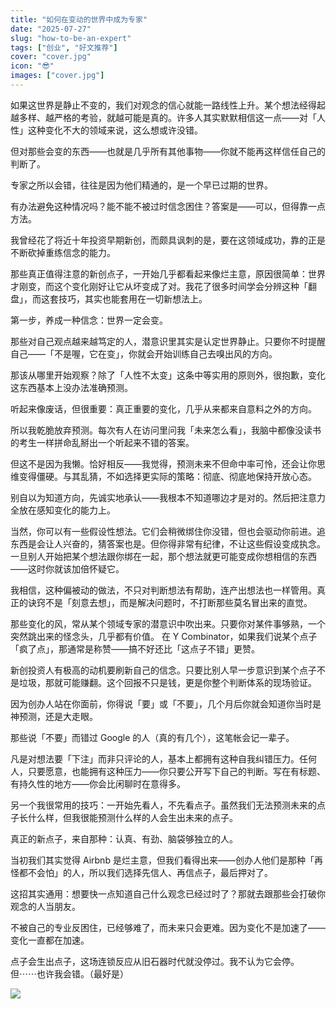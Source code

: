 ```yaml
---
title: "如何在变动的世界中成为专家"
date: "2025-07-27"
slug: "how-to-be-an-expert"
tags: ["创业", "好文推荐"]
cover: "cover.jpg"
icon: "😎"
images: ["cover.jpg"]
---
```

如果这世界是静止不变的，我们对观念的信心就能一路线性上升。某个想法经得起越多样、越严格的考验，就越可能是真的。许多人其实默默相信这一点——对「人性」这种变化不大的领域来说，这么想或许没错。



但对那些会变的东西——也就是几乎所有其他事物——你就不能再这样信任自己的判断了。



专家之所以会错，往往是因为他们精通的，是一个早已过期的世界。



有办法避免这种情况吗？能不能不被过时信念困住？答案是——可以，但得靠一点方法。



我曾经花了将近十年投资早期新创，而颇具讽刺的是，要在这领域成功，靠的正是不断砍掉重练信念的能力。



那些真正值得注意的新创点子，一开始几乎都看起来像烂主意，原因很简单：世界才刚变，而这个变化刚好让它从坏变成了对。我花了很多时间学会分辨这种「翻盘」，而这套技巧，其实也能套用在一切新想法上。



第一步，养成一种信念：世界一定会变。



那些对自己观点越来越笃定的人，潜意识里其实是认定世界静止。只要你不时提醒自己——「不是喔，它在变」，你就会开始训练自己去嗅出风的方向。



那该从哪里开始观察？除了「人性不太变」这条中等实用的原则外，很抱歉，变化这东西基本上没办法准确预测。



听起来像废话，但很重要：真正重要的变化，几乎从来都来自意料之外的方向。



所以我乾脆放弃预测。每次有人在访问里问我「未来怎么看」，我脑中都像没读书的考生一样拼命乱掰出一个听起来不错的答案。



但这不是因为我懒。恰好相反——我觉得，预测未来不但命中率可怜，还会让你思维变得僵硬。与其乱猜，不如选择更实际的策略：彻底、彻底地保持开放心态。



别自以为知道方向，先诚实地承认——我根本不知道哪边才是对的。然后把注意力全放在感知变化的能力上。



当然，你可以有一些假设性想法。它们会稍微绑住你没错，但也会驱动你前进。追东西是会让人兴奋的，猜答案也是。但你得非常有纪律，不让这些假设变成执念。
一旦别人开始把某个想法跟你绑在一起，那个想法就更可能变成你想相信的东西——这时你就该加倍怀疑它。



我相信，这种偏被动的做法，不只对判断想法有帮助，连产出想法也一样管用。真正的诀窍不是「刻意去想」，而是解决问题时，不打断那些莫名冒出来的直觉。



那些变化的风，常从某个领域专家的潜意识中吹出来。只要你对某件事够熟，一个突然跳出来的怪念头，几乎都有价值。
在 Y Combinator，如果我们说某个点子「疯了点」，那通常是称赞——搞不好还比「这点子不错」更赞。



新创投资人有极高的动机要刷新自己的信念。只要比别人早一步意识到某个点子不是垃圾，那就可能赚翻。这个回报不只是钱，更是你整个判断体系的现场验证。



因为创办人站在你面前，你得说「要」或「不要」，几个月后你就会知道你当时是神预测，还是大走眼。



那些说「不要」而错过 Google 的人（真的有几个），这笔帐会记一辈子。



凡是对想法要「下注」而非只评论的人，基本上都拥有这种自我纠错压力。任何人，只要愿意，也能拥有这种压力——你只要公开写下自己的判断。写在有标题、有持久性的地方——你会比闲聊时在意得多。



另一个我很常用的技巧：一开始先看人，不先看点子。虽然我们无法预测未来的点子长什么样，但我很能预测什么样的人会生出未来的点子。



真正的新点子，来自那种：认真、有劲、脑袋够独立的人。



当初我们其实觉得 Airbnb 是烂主意，但我们看得出来——创办人他们是那种「再怪都不会怕」的人，所以我们选择先信人、再信点子，最后押对了。



这招其实通用：想要快一点知道自己什么观念已经过时了？那就去跟那些会打破你观念的人当朋友。



不被自己的专业反困住，已经够难了，而未来只会更难。因为变化不是加速了——变化一直都在加速。



点子会生出点子，这场连锁反应从旧石器时代就没停过。我不认为它会停。
但⋯⋯也许我会错。（最好是）




![](https://prod-files-secure.s3.us-west-2.amazonaws.com/112d0858-5090-4d34-a606-b75eb8d65fd2/46476355-9cf3-4e99-9b7a-3531bc426380/1000202064.png?X-Amz-Algorithm=AWS4-HMAC-SHA256&X-Amz-Content-Sha256=UNSIGNED-PAYLOAD&X-Amz-Credential=ASIAZI2LB4664EVPXLXK%2F20250813%2Fus-west-2%2Fs3%2Faws4_request&X-Amz-Date=20250813T234555Z&X-Amz-Expires=3600&X-Amz-Security-Token=IQoJb3JpZ2luX2VjEO7%2F%2F%2F%2F%2F%2F%2F%2F%2F%2FwEaCXVzLXdlc3QtMiJHMEUCIFd7DbgObdfNFuLPH2sy2E2Ym6nU3Qg4mI7Zico9QIeVAiEAh8%2BiSFR%2Fv%2BjlwpV%2FIcfT3IlZk1akUcDS%2BS1ekptZCKMq%2FwMINxAAGgw2Mzc0MjMxODM4MDUiDJxW8ziXin9ZKtdueyrcA%2FF2fEfThshOf7IY%2FCW7F77RmYI0uE4zdSMD6okNtTYi0xAbrdTtx7WONLK3HTfDrulodnz78NM3lv3BefO6gi5j%2BCSnah59DrYLQxpyv2BBbA%2Fl%2Bkew2IEiU5Sz%2F7Xnt8HaPQBHKApq68BLQA%2FfdmKc3Hcaw4C7FyNnJUFpQwtAR%2BwE27kiwwgAJKxeKUX2dMV2gwGe1BIqMZMUPIABMPn%2BDx302B%2F7w0LX%2B5SRAm9brDBhZLXveGCVk7splCmIXisBJ3VkjkAJHctOy2XKAuof%2B6sZEs9iMxuqNfPTx30BFvrUIkhzAYMzdjXFz6WF9K3X0DFOX%2FpttH2nsqruRwhOl%2Fm%2FInwNZuBarRkc4qQMF8Nt1tQUny4heHjGavWCOZFxzUM7HeLeMNbC%2FtJKMZYTQA6vyaxRO0U%2BPWoYuSJAKUT1JOVnJt8U2nti0SiktjP7Pwplya5EvtmKohfak9nblgMs0356ibo8DYKerblu5qkIc2bD0Sn2bUCDOGgqDqJvmr3T%2Bo8duse3JnNF7PbvImrbKJ3GcR9qhYUtmZIJcIzq1xikCJbyBqC6jpO5oHU0ZkfxaQwbTrM5KWJccmAf57b%2Be9UjN%2Ff%2FYFyDt4CB%2B0kDHixmFrX9KDVtMN2b9MQGOqUBEv7PUCvIPFDBrY0qsXszzw3XJVeTGD1QtmuExkkzgaQyy4Yr6Ehyh7L3JSKDsWZZfTDSZ0C%2B2TtZL3MBrEpkJduiV5R1fV0ewhX%2B1e%2FjdAWGKnQIGX609GDPtmmlwKmd2eKLOQ7PCj%2BQAEb%2FCwKf3arjh1m6oeYT9cool1Z563BD0K5pW%2BiYamvN%2BDLypXOzW9FEWSn7ESGeVC7mbisw4dG3nFGU&X-Amz-Signature=fcfae7ac74a71763d3628d17dd862091b1df4ab6df7988d6e28e3c8c436cdfdd&X-Amz-SignedHeaders=host&x-amz-checksum-mode=ENABLED&x-id=GetObject)

